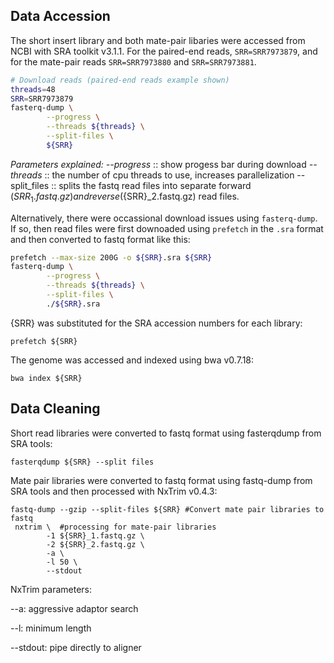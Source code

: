 ## **Data Accession** 
The short insert library and both mate-pair libaries were accessed from NCBI with SRA toolkit v3.1.1.
For the paired-end reads, `SRR=SRR7973879`, and for the mate-pair reads `SRR=SRR7973880` and `SRR=SRR7973881`.

```bash
# Download reads (paired-end reads example shown)
threads=48
SRR=SRR7973879
fasterq-dump \
        --progress \
        --threads ${threads} \
        --split-files \
        ${SRR}
```
_Parameters explained:_
_--progress_ :: show progess bar during download
_--threads_ :: the number of cpu threads to use, increases parallelization
--split_files :: splits the fastq read files into separate forward (${SRR}_1.fastq.gz) and reverse (${SRR}_2.fastq.gz) read files.

Alternatively, there were occassional download issues using `fasterq-dump`. If so, then read files were first downoaded using `prefetch` in the `.sra` format and then converted to fastq format like this:
```bash
prefetch --max-size 200G -o ${SRR}.sra ${SRR}
fasterq-dump \
        --progress \
        --threads ${threads} \
        --split-files \
        ./${SRR}.sra
```








{SRR} was substituted for the SRA accession numbers for each library:
```
prefetch ${SRR}
```

The genome was accessed and indexed using bwa v0.7.18:
```
bwa index ${SRR}
```
## **Data Cleaning**

Short read libraries were converted to fastq format using fasterqdump from SRA tools:
```
fasterqdump ${SRR} --split files
```
Mate pair libraries were converted to fastq format using fastq-dump from SRA tools and then processed with NxTrim v0.4.3:
```
fastq-dump --gzip --split-files ${SRR} #Convert mate pair libraries to fastq 
 nxtrim \  #processing for mate-pair libraries
        -1 ${SRR}_1.fastq.gz \ 
        -2 ${SRR}_2.fastq.gz \ 
        -a \ 
        -l 50 \ 
        --stdout
```
NxTrim parameters:

--a: aggressive adaptor search

--l: minimum length 

--stdout: pipe directly to aligner 


